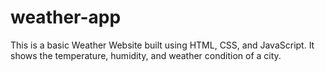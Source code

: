 # weather-app 
This is a basic Weather Website built using HTML, CSS, and JavaScript.
It shows the temperature, humidity, and weather condition of a city.

